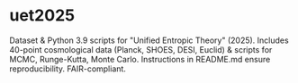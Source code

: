 # uet2025
Dataset &amp; Python 3.9 scripts for "Unified Entropic Theory" (2025). Includes 40-point cosmological data (Planck, SHOES, DESI, Euclid) &amp; scripts for MCMC, Runge-Kutta, Monte Carlo. Instructions in README.md ensure reproducibility. FAIR-compliant.
